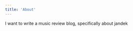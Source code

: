 ```yaml
---
title: 'About'
---
```

<!--
This content will be displayed at the top of the index page.
You can leave this empty if you don’t want to show any content.
-->
<p>
	I want to write a music review blog, specifically about jandek
</p>